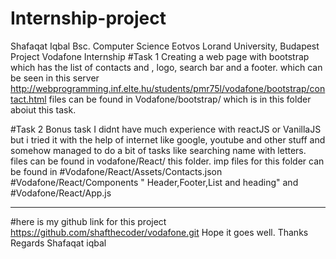 # Internship-project
 Shafaqat Iqbal
 Bsc. Computer Science 
 Eotvos Lorand University, Budapest
 Project Vodafone Internship
#Task 1
Creating a web page with bootstrap which has the list of contacts and , logo, search bar and a footer. 
which can be seen in this server http://webprogramming.inf.elte.hu/students/pmr75l/vodafone/bootstrap/contact.html 
files can be found in Vodafone/bootstrap/ which is in this folder aboiut this task.

#Task 2 Bonus task
I didnt have much experience with reactJS or VanillaJS but i tried it with the help of internet like google, 
youtube and other stuff and somehow managed to do a bit of tasks like searching name with letters. 
files can be found in vodafone/React/  this folder.
imp files for this folder can be found in 
#Vodafone/React/Assets/Contacts.json 
#Vodafone/React/Components " Header,Footer,List and heading"
and 
#Vodafone/React/App.js

______
#here is my github link for this project
https://github.com/shafthecoder/vodafone.git
Hope it goes well.
Thanks
Regards Shafaqat iqbal